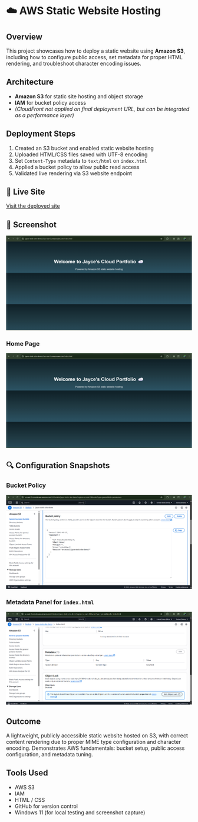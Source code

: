 # ☁️ AWS Static Website Hosting

## Overview
This project showcases how to deploy a static website using **Amazon S3**, including how to configure public access, set metadata for proper HTML rendering, and troubleshoot character encoding issues.

## Architecture
- **Amazon S3** for static site hosting and object storage
- **IAM** for bucket policy access
- *(CloudFront not applied on final deployment URL, but can be integrated as a performance layer)*

## Deployment Steps
1. Created an S3 bucket and enabled static website hosting
2. Uploaded HTML/CSS files saved with UTF-8 encoding
3. Set `Content-Type` metadata to `text/html` on `index.html`
4. Applied a bucket policy to allow public read access
5. Validated live rendering via S3 website endpoint

## 🔗 Live Site
[Visit the deployed site](https://jayce-static-site-demo.s3.us-east-2.amazonaws.com/index.html)

## 📸 Screenshot
![Static Site Screenshot](./live-site.png)

### Home Page
![Static Site Screenshot](./Live-Site.png)

## 🔍 Configuration Snapshots

### Bucket Policy
![Bucket Policy](./assets/bucket-policy.png)

### Metadata Panel for `index.html`
![Metadata Panel](./assets/metadata-panel.png)

## Outcome
A lightweight, publicly accessible static website hosted on S3, with correct content rendering due to proper MIME type configuration and character encoding. Demonstrates AWS fundamentals: bucket setup, public access configuration, and metadata tuning.

## Tools Used
- AWS S3  
- IAM  
- HTML / CSS  
- GitHub for version control  
- Windows 11 (for local testing and screenshot capture)
